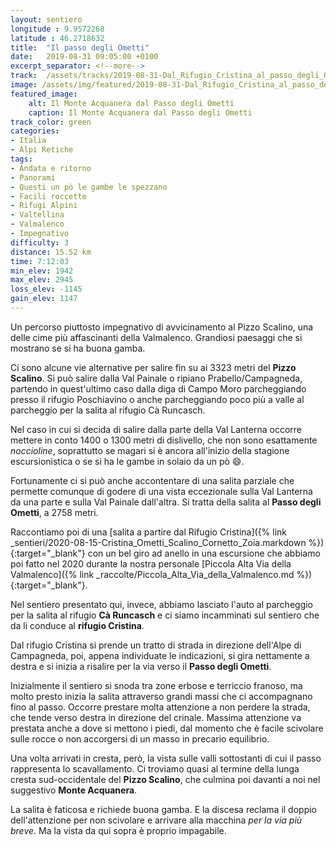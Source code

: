 ```yaml
---
layout: sentiero
longitude : 9.9572268
latitude : 46.2718632
title:  "Il passo degli Ometti"
date:   2019-08-31 09:05:00 +0100
excerpt_separator: <!--more-->
track:  /assets/tracks/2019-08-31-Dal_Rifugio_Cristina_al_passo_degli_Ometti.gpx
image: /assets/img/featured/2019-08-31-Dal_Rifugio_Cristina_al_passo_degli_Ometti.jpg
featured_image:
    alt: Il Monte Acquanera dal Passo degli Ometti
    caption: Il Monte Acquanera dal Passo degli Ometti
track_color: green
categories:
- Italia
- Alpi Retiche
tags:
- Andata e ritorno
- Panorami
- Questi un pò le gambe le spezzano
- Facili roccette
- Rifugi Alpini
- Valtellina
- Valmalenco
- Impegnativo
difficulty: 3
distance: 15.52 km
time: 7:12:03
min_elev: 1942
max_elev: 2945
loss_elev: -1145
gain_elev: 1147
---
```

Un percorso piuttosto impegnativo di avvicinamento al Pizzo Scalino, una delle cime più affascinanti della Valmalenco. Grandiosi paesaggi che si mostrano se si ha buona gamba.

<!--more-->

Ci sono alcune vie alternative per salire fin su ai 3323 metri del **Pizzo Scalino**. Si può salire dalla Val Painale o ripiano Prabello/Campagneda, partendo in quest'ultimo caso dalla diga di Campo Moro parcheggiando presso il rifugio Poschiavino o anche parcheggiando poco più a valle al parcheggio per la salita al rifugio Cà Runcasch.

Nel caso in cui si decida di salire dalla parte della Val Lanterna occorre mettere in conto 1400 o 1300 metri di dislivello, che non sono esattamente *noccioline*, soprattutto se magari si è ancora all'inizio della stagione escursionistica o se si ha le gambe in solaio da un pò :smile:.

Fortunamente ci si può anche accontentare di una salita parziale che permette comunque di godere di una vista eccezionale sulla Val Lanterna da una parte e sulla Val Painale dall'altra. Si tratta della salita al **Passo degli Ometti**, a 2758 metri.

Raccontiamo poi di una [salita a partire dal Rifugio Cristina]({% link _sentieri/2020-08-15-Cristina_Ometti_Scalino_Cornetto_Zoia.markdown %}){:target="_blank"} con un bel giro ad anello in una escursione che abbiamo poi fatto nel 2020 durante la nostra personale [Piccola Alta Via della Valmalenco]({% link _raccolte/Piccola_Alta_Via_della_Valmalenco.md %}){:target="_blank"}.

Nel sentiero presentato qui, invece, abbiamo lasciato l'auto al parcheggio per la salita al rifugio **Cà Runcasch** e ci siamo incamminati sul sentiero che da li conduce al **rifugio Cristina**.

Dal rifugio Cristina si prende un tratto di strada in direzione dell'Alpe di Campagneda, poi, appena individuate le indicazioni, si gira nettamente a destra e si inizia a risalire per la via verso il **Passo degli Ometti**.

Inizialmente il sentiero si snoda tra zone erbose e terriccio franoso, ma molto presto inizia la salita attraverso grandi massi che ci accompagnano fino al passo. Occorre prestare molta attenzione a non perdere la strada, che tende verso destra in direzione del crinale. Massima attenzione va prestata anche a dove si mettono i piedi, dal momento che è facile scivolare sulle rocce o non accorgersi di un masso in precario equilibrio.

Una volta arrivati in cresta, però, la vista sulle valli sottostanti di cui il passo rappresenta lo scavallamento. Ci troviamo quasi al termine della lunga cresta sud-occidentale del **Pizzo Scalino**, che culmina poi davanti a noi nel suggestivo **Monte Acquanera**.

La salita è faticosa e richiede buona gamba. E la discesa reclama il doppio dell'attenzione per non scivolare e arrivare alla macchina *per la via più breve*. Ma la vista da qui sopra è proprio impagabile.
